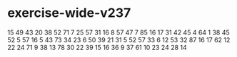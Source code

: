 # exercise-wide-v237
15
49
43
20
38
52
71
7
25
57
31
16
8
57
47
7
85
16
17
31
42
45
4
64
1
38
45
52
5
57
16
5
43
73
34
23
6
50
39
21
31
5
52
57
33
6
12
53
32
87
16
17
62
12
22
24
71
9
38
13
78
30
22
39
15
16
36
9
37
61
10
23
24
28
14
